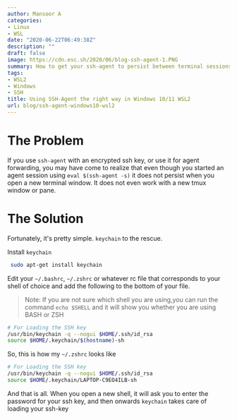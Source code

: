 ```yaml
---
author: Mansoor A
categories:
- Linux
- WSL
date: "2020-06-22T06:49:38Z"
description: ""
draft: false
image: https://cdn.esc.sh/2020/06/blog-ssh-agent-1.PNG
summary: How to get your ssh-agent to persist between terminal sessions - the reliable way
tags:
- WSL2
- Windows
- SSH
title: Using SSH-Agent the right way in Windows 10/11 WSL2
url: blog/ssh-agent-windows10-wsl2
---
```


# The Problem

If you use `ssh-agent` with an encrypted ssh key, or use it for agent forwarding, you may have come to realize that even though you started an agent session using `eval $(ssh-agent -s)` it does not persist when you open a new terminal window. It does not even work with a new tmux window or pane.

# The Solution

Fortunately, it's pretty simple. `keychain` to the rescue.

Install `keychain`

```bash
 sudo apt-get install keychain
```

Edit your `~/.bashrc`, `~/.zshrc` or  whatever rc file that corresponds to your shell of choice and add the following to the bottom of your file. 

> Note: If you are not sure which shell you are using,you can run the command `echo $SHELL`
> and it will show you whether you are using BASH or ZSH

```bash
# For Loading the SSH key
/usr/bin/keychain -q --nogui $HOME/.ssh/id_rsa
source $HOME/.keychain/$(hostname)-sh
```

So, this is how my `~/.zshrc` looks like

```bash
# For Loading the SSH key
/usr/bin/keychain -q --nogui $HOME/.ssh/id_rsa
source $HOME/.keychain/LAPTOP-C9EO4ILB-sh
```

And that is all. When you open a new shell, it will ask you to enter the password for your ssh key, and then onwards `keychain` takes care of loading your ssh-key

